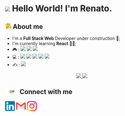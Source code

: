<link href="style.css" rel="stylesheet"></link>

# <img src="https://github.com/TheDudeThatCode/TheDudeThatCode/blob/master/Assets/Hi.gif" width="20px"> Hello World! I'm Renato.

## <img alt="GIF" src="assets/hmm.gif" width="20vw" /> About me

- I'm a <b>Full Stack Web</b> Developer under construction 🚧;
- I'm currently learning <b>React</b> 👨‍💻;
 - 🎮 : <img height="20em" src="https://img.shields.io/badge/Nintendo_Switch-E60012?style=for-the-badge&logo=nintendo-switch&logoColor=white"> <img height="20em" src="https://img.shields.io/badge/Nintendo_3DS-D12228?style=for-the-badge&logo=nintendo-3ds&logoColor=white"> <img height="20em" src="https://img.shields.io/badge/Xbox-107C10?style=for-the-badge&logo=xbox&logoColor=white">
 - 💻 : <img height="20em" src="https://img.shields.io/badge/HTML5-E34F26?style=for-the-badge&logo=html5&logoColor=white"> <img height="20em" src="https://img.shields.io/badge/CSS3-1572B6?style=for-the-badge&logo=css3&logoColor=white"> <img height="20em" src="https://img.shields.io/badge/Sass-CC6699?style=for-the-badge&logo=sass&logoColor=white"> <img height="20em" src="https://img.shields.io/badge/Bootstrap-563D7C?style=for-the-badge&logo=bootstrap&logoColor=white"> <img height="20em" src="https://img.shields.io/badge/JavaScript-F7DF1E?style=for-the-badge&logo=javascript&logoColor=black">
 - ✍️ : <img height="20em" src="https://img.shields.io/badge/React-20232A?style=for-the-badge&logo=react&logoColor=61DAFB">


<div align="center">
  <a href="https://github.com/ReBastos">
  <img height="150em" src="https://github-readme-stats.vercel.app/api?username=rebastos&show_icons=true&theme=ayu-mirage&include_all_commits=true&count_private=true"/>
  <img height="150em" src="https://github-readme-stats.vercel.app/api/top-langs/?username=rebastos&layout=compact&langs_count=7&theme=ayu-mirage&include_all_commits=true&count_private=tru"/>
 </a>
</div>
 
 ## <img src="assets/Handshake.gif" height="20px"> Connect with me
 
 [<img src="assets/Linkedin.svg" alt="Linkedin Logo" width="32">](https://www.linkedin.com/in/rebastos/)
 [<img src="assets/Gmail.svg" alt="Gmail logo" height="32">](mailto:renato.bastos96@gmail.com)
 [<img src="assets/Instagram.svg" alt="instagram logo" width="32">](https://www.instagram.com/tinhobas/)
 
